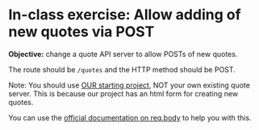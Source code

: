 # In-class exercise: Allow adding of new quotes via POST

**Objective:** change a quote API server to allow POSTs of new quotes.

The route should be `/quotes` and the HTTP method should be POST.

Note: You should use [OUR starting project](TODO), NOT your own existing quote server. This is because our project has an html form for creating new quotes.

You can use the [official documentation on req.body](https://expressjs.com/en/api.html#req.body) to help you with this.

